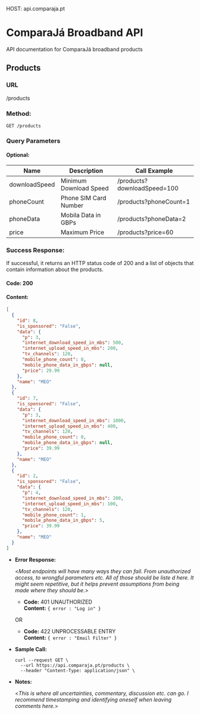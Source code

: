 HOST: api.comparaja.pt

# **ComparaJá Broadband API**

API documentation for ComparaJá broadband products

## **Products**

### **URL**

/products

### **Method:**

`GET /products`

### **Query Parameters**

#### **Optional:**

| Name          | Description            | Call Example                |
| ------------- | ---------------------- | --------------------------- |
| downloadSpeed | Minimum Download Speed | /products?downloadSpeed=100 |
| phoneCount    | Phone SIM Card Number  | /products?phoneCount=1      |
| phoneData     | Mobila Data in GBPs    | /products?phoneData=2       |
| price         | Maximum Price          | /products?price=60          |

### **Success Response:**

If successful, it returns an HTTP status code of 200 and a list of objects that contain information about the products.

#### **Code:** 200

#### **Content:**

```json
[
  {
    "id": 8,
    "is_sponsored": "False",
    "data": {
      "p": 3,
      "internet_download_speed_in_mbs": 500,
      "internet_upload_speed_in_mbs": 200,
      "tv_channels": 120,
      "mobile_phone_count": 0,
      "mobile_phone_data_in_gbps": null,
      "price": 29.99
    },
    "name": "MEO"
  },
  {
    "id": 7,
    "is_sponsored": "False",
    "data": {
      "p": 3,
      "internet_download_speed_in_mbs": 1000,
      "internet_upload_speed_in_mbs": 400,
      "tv_channels": 120,
      "mobile_phone_count": 0,
      "mobile_phone_data_in_gbps": null,
      "price": 39.99
    },
    "name": "MEO"
  },
  {
    "id": 2,
    "is_sponsored": "False",
    "data": {
      "p": 4,
      "internet_download_speed_in_mbs": 200,
      "internet_upload_speed_in_mbs": 100,
      "tv_channels": 120,
      "mobile_phone_count": 1,
      "mobile_phone_data_in_gbps": 5,
      "price": 39.99
    },
    "name": "MEO"
  }
]
```

- **Error Response:**

  <_Most endpoints will have many ways they can fail. From unauthorized access, to wrongful parameters etc. All of those should be liste d here. It might seem repetitive, but it helps prevent assumptions from being made where they should be._>

  - **Code:** 401 UNAUTHORIZED <br />
    **Content:** `{ error : "Log in" }`

  OR

  - **Code:** 422 UNPROCESSABLE ENTRY <br />
    **Content:** `{ error : "Email Filter" }`

- **Sample Call:**

  ```
  curl --request GET \
    --url https://api.comparaja.pt/products \
    --header "Content-Type: application/json" \
  ```

- **Notes:**

  <_This is where all uncertainties, commentary, discussion etc. can go. I recommend timestamping and identifying oneself when leaving comments here._>
